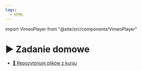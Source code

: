 ```yaml
---
tags:
  - HTML
---
```


import VimeoPlayer from "@site/src/components/VimeoPlayer"

# ▶️ Zadanie domowe

<VimeoPlayer videoId="750003431" />

- [💾 Repozytorium plików z kursu](https://github.com/codisity/kurs-html)
